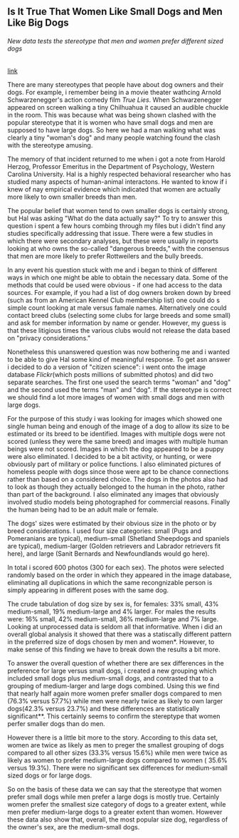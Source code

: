 ## Is It True That Women Like Small Dogs and Men Like Big Dogs

###### New data tests the stereotype that men and women prefer different sized dogs

[link](https://www.psychologytoday.com/intl/blog/canine-corner/202101/is-it-true-women-small-dogs-and-men-big-dogs)

There are many stereotypes that people have about dog owners and their dogs. For example, i remember being in a movie theater wathcing Arnold Schwarzenegger's action comedy film *True Lies*. When Schwarzenegger appeared on screen walking a tiny Chilhuahua it caused an audible chuckle in the room. This was because what was being shown clashed with the popular stereotype that it is women who have small dogs and men are supposed to have large dogs. So here we had a man walking what was clearly a tiny "woman's dog" and many people watching found the clash with the stereotype amusing.

The memory of that incident returned to me when i got a note from Harold Herzog, Professor Emeritus in the Department of Psychology, Western Carolina University. Hal is a highly respected behavioral researcher who has studied many aspects of human-animal interactons. He wanted to know if i knew of nay empirical evidence which indicated that women are actually more likely to own smaller breeds than men.

The popular belief that women tend to own smaller dogs is certainly strong, but Hal was asking "What do the data actually say?" To try to answer this question i spent a few hours combing through my files but i didn't find any studies specifically addressing that issue. There were a few studies in which there were secondary analyses, but these were usually in reports looking at who owns the so-called "dangerous breeds," with the consensus that men are more likely to prefer Rottweilers and the bully breeds.

In any event his question stuck with me and i began to think of different ways in which one might be able to obtain the necessary data. Some of the methods that could be used were obvious - if one had access to the data sources. For example, if you had a list of dog owners broken down by breed (such as from an American Kennel Club membership list) one could do s simple count looking at male versus famale names. Alternatively one could contact breed clubs (selecting some clubs for large breeds and some small) and ask for member information by name or gender. However, my guess is that these litigious times the various clubs would not release the data based on "privacy considerations."

Nonetheless this unanswered question was now bothering me and i wanted to be able to give Hal some kind of meaningful response. To get asn answer i decided to do a version of "citizen science": i went onto the image database *Flickr*(which posts millions of submitted photos) and did two separate searches. The first one used the search terms "woman" and "dog" and the second used the terms "man" and "dog". If the stereotype is correct we should find a lot more images of women with small dogs and men with large dogs.

For the purpose of this study i was looking for images which showed one single human being and enough of the image of a dog to allow its size to be estimated or its breed to be identified. Images with multiple dogs were not scored (unless they were the same breed) and images with multiple human beings were not scored. Images in which the dog appeared to be a puppy were also eliminated. I decided to be a bit activity, or hunting, or were obviously part of military or police functions. I also eliminated pictures of homeless people with dogs since those were apt to be chance connections rather than based on a considered choice. The dogs in the photos also had to look as though they actually belonged to the human in the photo, rather than part of the background. I also eliminated any images that obviously involved studio models being photographed for commercial reasons. Finally the human being had to be an adult male or female.

The dogs' sizes were estimated by their obvious size in the photo or by breed considerations. I used four size categories: small (Pugs and Pomeranians are typical), medium-small (Shetland Sheepdogs and spaniels are typical), medium-larger (Golden retrievers and Labrador retrievers fit here), and large (Sanit Bernards and Newfoundlands would go here).

In total i scored 600 photos (300 for each sex). The photos were selected randomly based on the order in which they appeared in the image database, eliminating all duplications in which the same recongnizable person is simply appearing in different poses with the same dog.

The crude tabulation of dog size by sex is, for females: 33% small, 43% medium-small, 19% medium-large and 4% larger. For males the results were: 16% small, 42% medium-small, 36% medium-large and 7% large. Looking at unprocessed data is seldom all that informative. When i did an overall global analysis it showed that there was a statiscally different pattern in the preferred size of dogs chosen by men and women*. However, to make sense of this finding we have to break down the results a bit more.

To answer the overall question of whether there are sex differences in the preference for large versus small dogs, i created a new grouping which included small dogs plus medium-small dogs, and contrasted that to a grouping of medium-larger and large dogs combined. Using this we find that nearly half again more women prefer smaller dogs compared to men (76.3% versus 57.7%) while men were nearly twice as likely to own larger dogs(42.3% versus 23.7%) and these differences are statistically significant**. This certainly seems to confirm the stereptype that women perfer smaller dogs than do men.

However there is a little bit more to the story. According to this data set, women are twice as likely as men to preger the smallest grouping of dogs compared to all other sizes (33.3% versus 15.6%) while men were twice as likely as women to prefer medium-large dogs compared to women ( 35.6% versus 19.3%). There were no significant sex differences for medium-small sized dogs or for large dogs.

So on the basis of these data we can say that the stereotype that women prefer small dogs while men prefer a large dogs is mostly true. Certainly women prefer the smallest size category of dogs to a greater extent, while men prefer medium-large dogs to a greater extent than women. However these data also show that, overall, the most popular size dog, regardless of the owner's sex, are the medium-small dogs.
